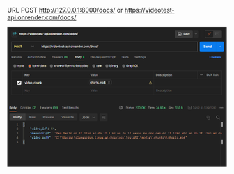 

URL POST http://127.0.0.1:8000/docs/ or https://videotest-api.onrender.com/docs/

![Alt text](image-1.png)
